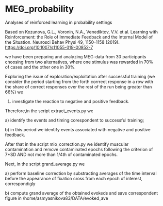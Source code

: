 # MEG_probability
Analyses of reinforced learning in probability settings

Based on Kozunova, G.L., Voronin, N.A., Venediktov, V.V. et al. Learning with Reinforcement: the Role of Immediate Feedback and the Internal Model of the Situation. Neurosci Behav Physi 49, 1150–1158 (2019). https://doi.org/10.1007/s11055-019-00852-7

we have been preparing and analyzing MEG-data from 30 participants choosing from two alternatives, where one stimulus was rewarded in 70% of cases and the other one in 30%. 

Exploring the issue of exploration/exploitation after successful training (we consider the period starting from the forth corrrect response in a row with the share of correct responses over the rest of the run being greater than 66%) we

1) investigate  the reaction to negative and positive feedback. 

Therefore,in the script extract_events.py we

 a) identify the events and timing corespondent to successful training;

 b) in this period we identify events associated with negative and positive feedback. 

After that in the script mio_correction.py we identify muscular contamination and remove contaminated epochs following the criterion of 7*SD AND not more than 1/4th of contaminated epochs.

Next, in the script grand_average.py we

 a) perform baseline correction by substracting averages of the time interval before the appearance of fixation cross from each epoch of interest, correspondigly

 b) compute grand average of the obtained evokeds and save correspondent figure in /home/asmyasnikova83/DATA/evoked_ave



